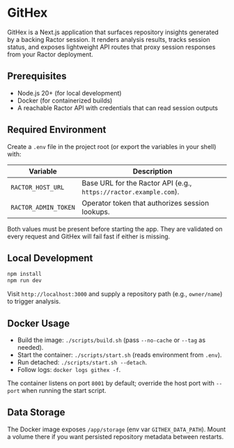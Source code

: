 # GitHex

GitHex is a Next.js application that surfaces repository insights generated by a backing Ractor session. It renders analysis results, tracks session status, and exposes lightweight API routes that proxy session responses from your Ractor deployment.

## Prerequisites

- Node.js 20+ (for local development)
- Docker (for containerized builds)
- A reachable Ractor API with credentials that can read session outputs

## Required Environment

Create a `.env` file in the project root (or export the variables in your shell) with:

| Variable | Description |
| --- | --- |
| `RACTOR_HOST_URL` | Base URL for the Ractor API (e.g., `https://ractor.example.com`). |
| `RACTOR_ADMIN_TOKEN` | Operator token that authorizes session lookups. |

Both values must be present before starting the app. They are validated on every request and GitHex will fail fast if either is missing.

## Local Development

```bash
npm install
npm run dev
```

Visit `http://localhost:3000` and supply a repository path (e.g., `owner/name`) to trigger analysis.

## Docker Usage

- Build the image: `./scripts/build.sh` (pass `--no-cache` or `--tag` as needed).
- Start the container: `./scripts/start.sh` (reads environment from `.env`).
- Run detached: `./scripts/start.sh --detach`.
- Follow logs: `docker logs githex -f`.

The container listens on port `8001` by default; override the host port with `--port` when running the start script.

## Data Storage

The Docker image exposes `/app/storage` (env var `GITHEX_DATA_PATH`). Mount a volume there if you want persisted repository metadata between restarts.
